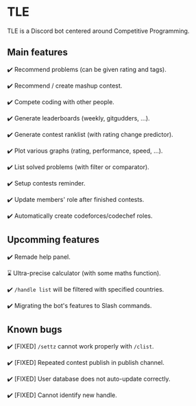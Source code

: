 # TLE

TLE is a Discord bot centered around Competitive Programming.

## Main features

✔️ Recommend problems (can be given rating and tags).

✔️ Recommend / create mashup contest.

✔️ Compete coding with other people.

✔️ Generate leaderboards (weekly, gitgudders, ...).

✔️ Generate contest ranklist (with rating change predictor).

✔️ Plot various graphs (rating, performance, speed, ...).

✔️ List solved problems (with filter or comparator).

✔️ Setup contests reminder.

✔️ Update members' role after finished contests.

✔️ Automatically create codeforces/codechef roles.

## Upcomming features

✔️ Remade help panel.

⌛ Ultra-precise calculator (with some maths function).

✔️ `/handle list` will be filtered with specified countries.

✔️ Migrating the bot's features to Slash commands.

## Known bugs

✔️ [FIXED] `/settz` cannot work properly with `/clist`.

✔️ [FIXED] Repeated contest publish in publish channel.

✔️ [FIXED] User database does not auto-update correctly.

✔️ [FIXED] Cannot identify new handle.
